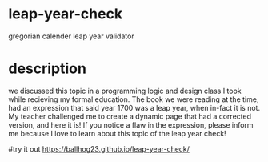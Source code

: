 # leap-year-check
gregorian calender leap year validator

# description
we discussed this topic in a programming logic and design class I took while recieving my formal education. 
The book we were reading at the time, had an expression that said year 1700 was a leap year, when in-fact it is not.
My teacher challenged me to create a dynamic page that had a corrected version, and here it is! If you notice a flaw in the 
expression, please inform me because I love to learn about this topic of the leap year check!

#try it out
https://ballhog23.github.io/leap-year-check/
